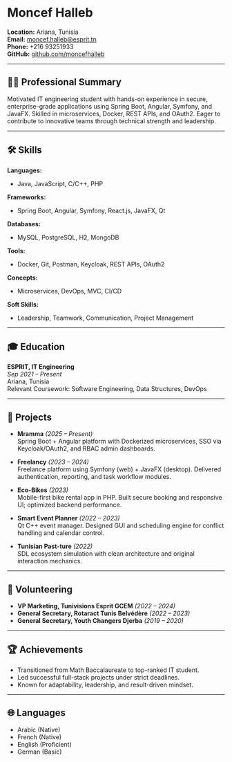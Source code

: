 # Moncef Halleb


**Location:** Ariana, Tunisia  
**Email:** [moncef.halleb@esprit.tn](mailto:moncef.halleb@esprit.tn)  
**Phone:** +216 93251933  
**GitHub:** [github.com/moncefhalleb](https://github.com/moncefhalleb)

---

## 🧑‍💻 Professional Summary

Motivated IT engineering student with hands-on experience in secure, enterprise-grade applications using Spring Boot, Angular, Symfony, and JavaFX. Skilled in microservices, Docker, REST APIs, and OAuth2. Eager to contribute to innovative teams through technical strength and leadership.

---

## 🛠️ Skills

**Languages:**
- Java, JavaScript, C/C++, PHP

**Frameworks:**
- Spring Boot, Angular, Symfony, React.js, JavaFX, Qt

**Databases:**
- MySQL, PostgreSQL, H2, MongoDB

**Tools:**
- Docker, Git, Postman, Keycloak, REST APIs, OAuth2

**Concepts:**
- Microservices, DevOps, MVC, CI/CD

**Soft Skills:**
- Leadership, Teamwork, Communication, Project Management

---

## 🎓 Education

**ESPRIT, IT Engineering**  
*Sep 2021 – Present*  
Ariana, Tunisia  
Relevant Coursework: Software Engineering, Data Structures, DevOps

---

## 💼 Projects

- **Mramma** *(2025 – Present)*  
  Spring Boot + Angular platform with Dockerized microservices, SSO via Keycloak/OAuth2, and RBAC admin dashboards.

- **Freelancy** *(2023 – 2024)*  
  Freelance platform using Symfony (web) + JavaFX (desktop). Delivered authentication, reporting, and task workflow modules.

- **Eco-Bikes** *(2023)*  
  Mobile-first bike rental app in PHP. Built secure booking and responsive UI; optimized backend performance.

- **Smart Event Planner** *(2022 – 2023)*  
  Qt C++ event manager. Designed GUI and scheduling engine for conflict handling and calendar control.

- **Tunisian Past-ture** *(2022)*  
  SDL ecosystem simulation with clean architecture and original interaction mechanics.

---

## 🌟 Volunteering

- **VP Marketing, Tunivisions Esprit GCEM** *(2022 – 2024)*
- **General Secretary, Rotaract Tunis Belvédère** *(2022 – 2023)*
- **General Secretary, Youth Changers Djerba** *(2019 – 2020)*

---

## 🏆 Achievements

- Transitioned from Math Baccalaureate to top-ranked IT student.
- Led successful full-stack projects under strict deadlines.
- Known for adaptability, leadership, and result-driven mindset.

---

## 🌐 Languages

- Arabic (Native)
- French (Native)
- English (Proficient)
- German (Basic)
